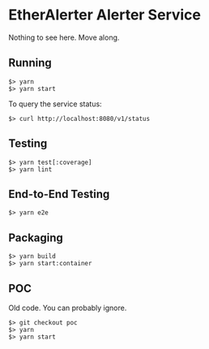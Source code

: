 # EtherAlerter Alerter Service

Nothing to see here. Move along.

## Running

    $> yarn
    $> yarn start

To query the service status:

    $> curl http://localhost:8080/v1/status

## Testing

    $> yarn test[:coverage]
    $> yarn lint

## End-to-End Testing

    $> yarn e2e

## Packaging

    $> yarn build
    $> yarn start:container

## POC

Old code. You can probably ignore.

    $> git checkout poc
    $> yarn
    $> yarn start

